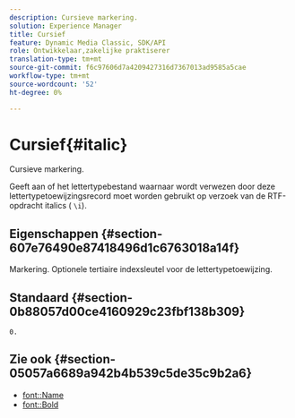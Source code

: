 ```yaml
---
description: Cursieve markering.
solution: Experience Manager
title: Cursief
feature: Dynamic Media Classic, SDK/API
role: Ontwikkelaar,zakelijke praktiserer
translation-type: tm+mt
source-git-commit: f6c97606d7a4209427316d7367013ad9585a5cae
workflow-type: tm+mt
source-wordcount: '52'
ht-degree: 0%

---
```



# Cursief{#italic}

Cursieve markering.

Geeft aan of het lettertypebestand waarnaar wordt verwezen door deze lettertypetoewijzingsrecord moet worden gebruikt op verzoek van de RTF-opdracht italics ( `\i`).

## Eigenschappen {#section-607e76490e87418496d1c6763018a14f}

Markering. Optionele tertiaire indexsleutel voor de lettertypetoewijzing.

## Standaard {#section-0b88057d00ce4160929c23fbf138b309}

`0.`

## Zie ook {#section-05057a6689a942b4b539c5de35c9b2a6}

* [font::Name](r-name-font.md#reference_C55889877DC54AABB60734DCDE86EE76)
* [font::Bold](../../../../../is-api/image-catalog/image-serving-api-ref/c-image-catalog-reference/c-font-map-reference/r-bold-font.md#reference-f7b017ef67574a29abfc3954ab64159c)
